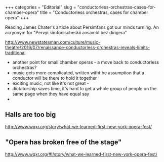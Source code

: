 +++
categories = "Editorial"
slug = "conductorless-orchestras-cases-for-chamber-opera"
title = "Conductorless orchestras, cases for chamber opera"
+++

Reading James Chater's article about Persimfans got our minds turning. An acryonym for "Pervyi simfonischeskii ansambl bez dirigera"


http://www.newstatesman.com/culture/music-theatre/2016/07/renaissance-conductorless-orchestras-reveals-limits-traditional

- another point for small chamber operas - a move back to conductorless orchestras?
- music gets more complicated, written witht he assumption that a conductor will be there to hold it together
- exciting music, not like it's not great - 
- dictatorship saves time, it's hard to get a whole group of people on the same page when they have equal say
- 

## Halls are too big

http://www.wqxr.org/story/what-we-learned-first-new-york-opera-fest/

## "Opera has broken free of the stage"

http://www.wqxr.org/#!/story/what-we-learned-first-new-york-opera-fest/
